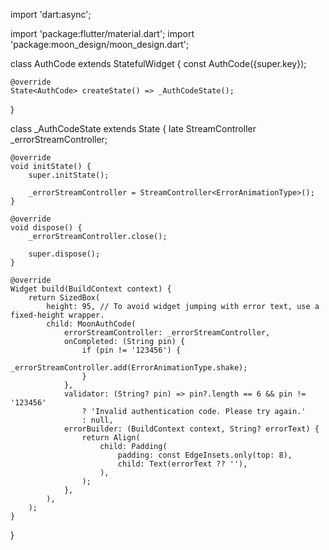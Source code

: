 import 'dart:async';

import 'package:flutter/material.dart';
import 'package:moon_design/moon_design.dart';

class AuthCode extends StatefulWidget {
    const AuthCode({super.key});

    @override
    State<AuthCode> createState() => _AuthCodeState();
}

class _AuthCodeState extends State<AuthCode> {
    late StreamController<ErrorAnimationType> _errorStreamController;

    @override
    void initState() {
        super.initState();

        _errorStreamController = StreamController<ErrorAnimationType>();
    }

    @override
    void dispose() {
        _errorStreamController.close();

        super.dispose();
    }

    @override
    Widget build(BuildContext context) {
        return SizedBox(
            height: 95, // To avoid widget jumping with error text, use a fixed-height wrapper.
            child: MoonAuthCode(
                errorStreamController: _errorStreamController,
                onCompleted: (String pin) {
                    if (pin != '123456') {
                        _errorStreamController.add(ErrorAnimationType.shake);
                    }
                },
                validator: (String? pin) => pin?.length == 6 && pin != '123456'
                    ? 'Invalid authentication code. Please try again.'
                    : null,
                errorBuilder: (BuildContext context, String? errorText) {
                    return Align(
                        child: Padding(
                            padding: const EdgeInsets.only(top: 8),
                            child: Text(errorText ?? ''),
                        ),
                    );
                },
            ),
        );
    }
}